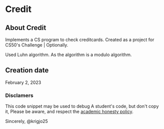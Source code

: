 # Credit

## About Credit

Implements a CS program to check creditcards.
Created as a project for CS50's Challenge | Optionally.

Used Luhn algorithm.
As the algorithm is a modulo algorithm.

##  Creation date

February 2, 2023

###  Disclamers
This code snippet may be used to debug
A student's code, but don't copy it,
Please be aware, and respect the [academic honesty policy](https://cs50.harvard.edu/x/2023/honesty/).

Sincerely,
@krigjo25
